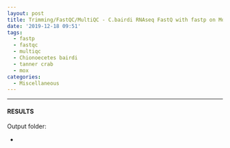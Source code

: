 ```yaml
---
layout: post
title: Trimming/FastQC/MultiQC - C.bairdi RNAseq FastQ with fastp on Mox
date: '2019-12-18 09:51'
tags:
  - fastp
  - fastqc
  - multiqc
  - Chionoecetes bairdi
  - tanner crab
  - mox
categories:
  - Miscellaneous
---
```




---

#### RESULTS

Output folder:

- []()
